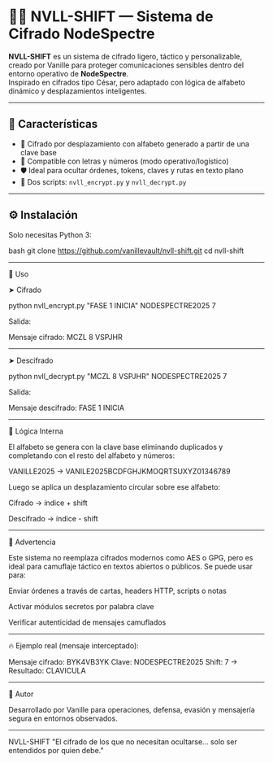 # 🕵️‍♂️ NVLL-SHIFT — Sistema de Cifrado NodeSpectre

**NVLL-SHIFT** es un sistema de cifrado ligero, táctico y personalizable, creado por Vanille para proteger comunicaciones sensibles dentro del entorno operativo de **NodeSpectre**.  
Inspirado en cifrados tipo César, pero adaptado con lógica de alfabeto dinámico y desplazamientos inteligentes.

---

## 🔐 Características

- 🔑 Cifrado por desplazamiento con alfabeto generado a partir de una clave base
- 🧩 Compatible con letras y números (modo operativo/logístico)
- 🛡️ Ideal para ocultar órdenes, tokens, claves y rutas en texto plano
- 📎 Dos scripts: `nvll_encrypt.py` y `nvll_decrypt.py`

---

## ⚙️ Instalación

Solo necesitas Python 3:

bash
git clone https://github.com/vanillevault/nvll-shift.git
cd nvll-shift


---

🧪 Uso

➤ Cifrado

python nvll_encrypt.py "FASE 1 INICIA" NODESPECTRE2025 7

Salida:

Mensaje cifrado: MCZL 8 VSPJHR


---

➤ Descifrado

python nvll_decrypt.py "MCZL 8 VSPJHR" NODESPECTRE2025 7

Salida:

Mensaje descifrado: FASE 1 INICIA


---

🧠 Lógica Interna

El alfabeto se genera con la clave base eliminando duplicados y completando con el resto del alfabeto y números:

VANILLE2025 → VANILE2025BCDFGHJKMOQRTSUXYZ01346789

Luego se aplica un desplazamiento circular sobre ese alfabeto:

Cifrado → índice + shift

Descifrado → índice - shift




---

🚨 Advertencia

Este sistema no reemplaza cifrados modernos como AES o GPG, pero es ideal para camuflaje táctico en textos abiertos o públicos. Se puede usar para:

Enviar órdenes a través de cartas, headers HTTP, scripts o notas

Activar módulos secretos por palabra clave

Verificar autenticidad de mensajes camuflados



---

🔥 Ejemplo real (mensaje interceptado):

Mensaje cifrado: BYK4VB3YK
Clave: NODESPECTRE2025
Shift: 7
→ Resultado: CLAVICULA


---

🧩 Autor

Desarrollado por Vanille para operaciones, defensa, evasión y mensajería segura en entornos observados.


---

NVLL-SHIFT
"El cifrado de los que no necesitan ocultarse… solo ser entendidos por quien debe."

